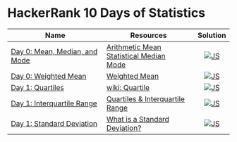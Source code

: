 # HackerRank 10 Days of Statistics

| Name | Resources | Solution |
| ---- | --------- | :------: |
| [Day 0: Mean, Median, and Mode](https://www.hackerrank.com/challenges/s10-basic-statistics/problem) | [Arithmetic Mean](https://mathworld.wolfram.com/ArithmeticMean.html)<br> [Statistical Median](https://mathworld.wolfram.com/StatisticalMedian.html)<br> [Mode](https://mathworld.wolfram.com/Mode.html) | [![JS](https://img.icons8.com/color/40/000000/javascript.png)](src/01-mean_median_mode.js) |
| [Day 0: Weighted Mean](https://www.hackerrank.com/challenges/s10-weighted-mean/problem?isFullScreen=true)| [Weighted Mean](https://mathworld.wolfram.com/WeightedMean.html) | [![JS](https://img.icons8.com/color/40/000000/javascript.png)](src/02-weighted_mean.js) |
| [Day 1: Quartiles](https://www.hackerrank.com/challenges/s10-quartiles/problem) | [wiki: Quartile](https://en.wikipedia.org/wiki/Quartile) | [![JS](https://img.icons8.com/color/40/000000/javascript.png)](src/03-quartiles.js) |
| [Day 1: Interquartile Range](https://www.hackerrank.com/challenges/s10-interquartile-range/problem) | [Quartiles & Interquartile Range](https://youtu.be/K3wsOqIqA6k?si=rKUReWPsteU6e3vs) | [![JS](https://img.icons8.com/color/40/000000/javascript.png)](src/04-interquartile_range.js) |
| [Day 1: Standard Deviation](https://www.hackerrank.com/challenges/s10-standard-deviation/problem) | [What is a Standard Deviation?](https://youtu.be/dq_D30kyR1A?si=TVET1dtp7ShXK6ZB) | [![JS](https://img.icons8.com/color/40/000000/javascript.png)](src/05-standard_deviation.js) |
